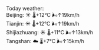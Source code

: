 Today weather:  
Beijing: ☀️   🌡️+12°C 🌬️↑19km/h  
Tianjin: ☀️   🌡️+12°C 🌬️↑19km/h  
Shijiazhuang: ☀️   🌡️+11°C 🌬️↑13km/h  
Tangshan: ☁️   🌡️+7°C 🌬️↑15km/h  
